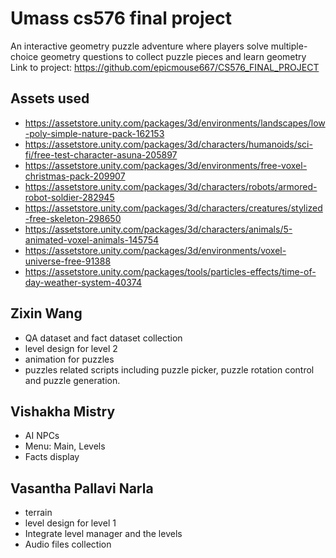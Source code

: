 # Umass cs576 final project
An interactive geometry puzzle adventure where players solve multiple-choice geometry questions to collect puzzle pieces and learn geometry
Link to project: https://github.com/epicmouse667/CS576_FINAL_PROJECT

## Assets used
- https://assetstore.unity.com/packages/3d/environments/landscapes/low-poly-simple-nature-pack-162153
- https://assetstore.unity.com/packages/3d/characters/humanoids/sci-fi/free-test-character-asuna-205897
- https://assetstore.unity.com/packages/3d/environments/free-voxel-christmas-pack-209907
- https://assetstore.unity.com/packages/3d/characters/robots/armored-robot-soldier-282945
- https://assetstore.unity.com/packages/3d/characters/creatures/stylized-free-skeleton-298650
- https://assetstore.unity.com/packages/3d/characters/animals/5-animated-voxel-animals-145754
- https://assetstore.unity.com/packages/3d/environments/voxel-universe-free-91388
- https://assetstore.unity.com/packages/tools/particles-effects/time-of-day-weather-system-40374

## Zixin Wang
- QA dataset and fact dataset collection
- level design for level 2
- animation for puzzles
- puzzles related scripts including puzzle picker, puzzle rotation control and puzzle generation.

## Vishakha Mistry
 - AI NPCs
 - Menu: Main, Levels
 - Facts display

## Vasantha Pallavi Narla
 - terrain
 - level design for level 1
 - Integrate level manager and the levels
 - Audio files collection
